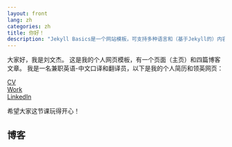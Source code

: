 ```yaml
---
layout: front
lang: zh
categories: zh
title: 你好！
description: "Jekyll Basics是一个网站模板，可支持多种语言和（基于Jekyll的）内容管理系统。"
---
```


大家好，我是刘文杰。 这是我的个人网页模板，有一个页面（主页）和四篇博客文章。 我是一名兼职英语-中文口译和翻译员，以下是我的个人简历和领英网页：

[CV](https://khofstadter.info/assets/doc/K-Hofstader-CV-general-2019.pdf)   
[Work](https://www.anglia.ac.uk/people/krisztian-hofstadter)   
[LinkedIn](https://www.linkedin.com/in/tedor)

希望大家这节课玩得开心！

## 博客
